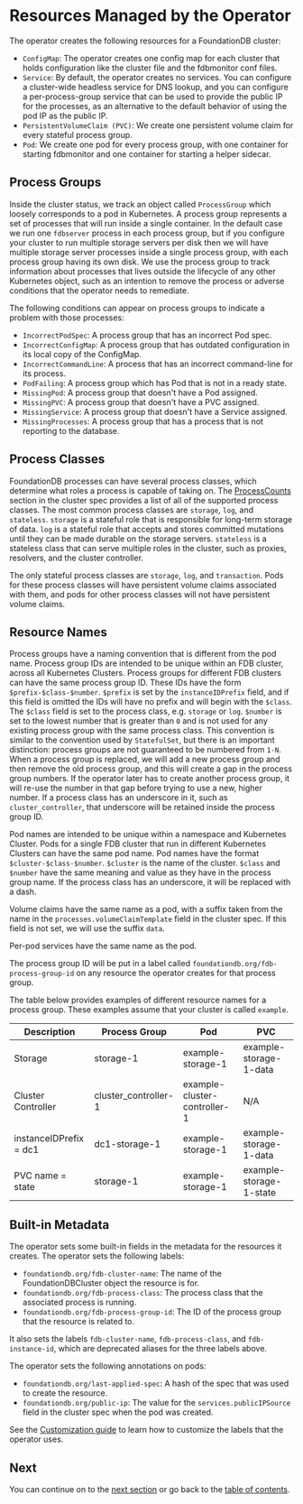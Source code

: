 # Resources Managed by the Operator

The operator creates the following resources for a FoundationDB cluster:

* `ConfigMap`: The operator creates one config map for each cluster that holds configuration like the cluster file and the fdbmonitor conf files.
* `Service`: By default, the operator creates no services. You can configure a cluster-wide headless service for DNS lookup, and you can configure a per-process-group service that can be used to provide the public IP for the processes, as an alternative to the default behavior of using the pod IP as the public IP.
* `PersistentVolumeClaim (PVC)`:  We create one persistent volume claim for every stateful process group.
* `Pod`: We create one pod for every process group, with one container for starting fdbmonitor and one container for starting a helper sidecar.

## Process Groups

Inside the cluster status, we track an object called `ProcessGroup` which loosely corresponds to a pod in Kubernetes. A process group represents a set of processes that will run inside a single container. In the default case we run one `fdbserver` process in each process group, but if you configure your cluster to run multiple storage servers per disk then we will have multiple storage server processes inside a single process group, with each process group having its own disk. We use the process group to track information about processes that lives outside the lifecycle of any other Kubernetes object, such as an intention to remove the process or adverse conditions that the operator needs to remediate.

The following conditions can appear on process groups to indicate a problem with those processes:

* `IncorrectPodSpec`: A process group that has an incorrect Pod spec.
* `IncorrectConfigMap`: A process group that has outdated configuration in its local copy of the ConfigMap.
* `IncorrectCommandLine`: A process that has an incorrect command-line for its process.
* `PodFailing`: A process group which has Pod that is not in a ready state.
* `MissingPod`: A process group that doesn't have a Pod assigned.
* `MissingPVC`: A process group that doesn't have a PVC assigned.
* `MissingService`: A process group that doesn't have a Service assigned.
* `MissingProcesses`: A process group that has a process that is not reporting to the database.

## Process Classes

FoundationDB processes can have several process classes, which determine what roles a process is capable of taking on. The [ProcessCounts](../cluster_spec.md#ProcessCounts) section in the cluster spec provides a list of all of the supported process classes. The most common process classes are `storage`, `log`, and `stateless`. `storage` is a stateful role that is responsible for long-term storage of data. `log` is a stateful role that accepts and stores committed mutations until they can be made durable on the storage servers. `stateless` is a stateless class that can serve multiple roles in the cluster, such as proxies, resolvers, and the cluster controller.

The only stateful process classes are `storage`, `log`, and `transaction`. Pods for these process classes will have persistent volume claims associated with them, and pods for other process classes will not have persistent volume claims.

## Resource Names

Process groups have a naming convention that is different from the pod name. Process group IDs are intended to be unique within an FDB cluster, across all Kubernetes Clusters. Process groups for different FDB clusters can have the same process group ID. These IDs have the form `$prefix-$class-$number`. `$prefix` is set by the `instanceIDPrefix` field, and if this field is omitted the IDs will have no prefix and will begin with the `$class`. The `$class` field is set to the process class, e.g. `storage` or `log`. `$number` is set to the lowest number that is greater than `0` and is not used for any existing process group with the same process class. This convention is similar to the convention used by `StatefulSet`, but there is an important distinction: process groups are not guaranteed to be numbered from `1-N`. When a process group is replaced, we will add a new process group and then remove the old process group, and this will create a gap in the process group numbers. If the operator later has to create another process group, it will re-use the number in that gap before trying to use a new, higher number. If a process class has an underscore in it, such as `cluster_controller`, that underscore will be retained inside the process group ID.

Pod names are intended to be unique within a namespace and Kubernetes Cluster. Pods for a single FDB cluster that run in different Kubernetes Clusters can have the same pod name. Pod names have the format `$cluster-$class-$number`. `$cluster` is the name of the cluster. `$class` and `$number` have the same meaning and value as they have in the process group name. If the process class has an underscore, it will be replaced with a dash.

Volume claims have the same name as a pod, with a suffix taken from the name in the `processes.volumeClaimTemplate` field in the cluster spec. If this field is not set, we will use the suffix `data`.

Per-pod services have the same name as the pod.

The process group ID will be put in a label called `foundationdb.org/fdb-process-group-id` on any resource the operator creates for that process group.

The table below provides examples of different resource names for a process group. These examples assume that your cluster is called `example`.

| Description            | Process Group        | Pod                          | PVC                     |
| ---------------------- | -------------------- | ---------------------------- | ----------------------- |
| Storage                | storage-1            | example-storage-1            | example-storage-1-data  |
| Cluster Controller     | cluster_controller-1 | example-cluster-controller-1 | N/A                     |
| instanceIDPrefix = dc1 | dc1-storage-1        | example-storage-1            | example-storage-1-data  |
| PVC name = state       | storage-1            | example-storage-1            | example-storage-1-state |

## Built-in Metadata

The operator sets some built-in fields in the metadata for the resources it creates. The operator sets the following labels:

* `foundationdb.org/fdb-cluster-name`: The name of the FoundationDBCluster object the resource is for.
* `foundationdb.org/fdb-process-class`: The process class that the associated process is running.
* `foundationdb.org/fdb-process-group-id`: The ID of the process group that the resource is related to.

It also sets the labels `fdb-cluster-name`, `fdb-process-class`, and `fdb-instance-id`, which are deprecated aliases for the three labels above. 

The operator sets the following annotations on pods:

* `foundationdb.org/last-applied-spec`: A hash of the spec that was used to create the resource.
* `foundationdb.org/public-ip`: The value for the `services.publicIPSource` field in the cluster spec when the pod was created.

See the [Customization guide](customization.md#resource-labeling) to learn how to customize the labels that the operator uses.

## Next

You can continue on to the [next section](operations.md) or go back to the [table of contents](index.md).
